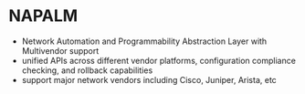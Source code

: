 # NAPALM
- Network Automation and Programmability Abstraction Layer with Multivendor support
- unified APIs across different vendor platforms, configuration compliance checking, and rollback capabilities
- support major network vendors including Cisco, Juniper, Arista, etc
